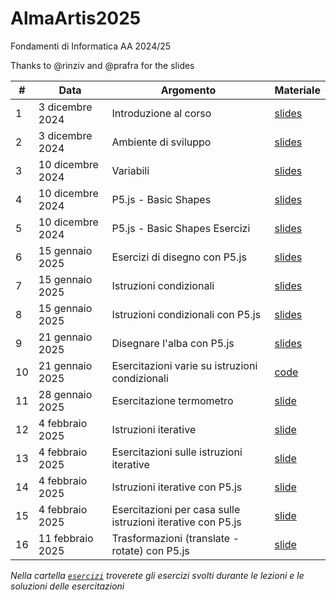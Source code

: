 # AlmaArtis2025
Fondamenti di Informatica AA 2024/25

Thanks to @rinziv and @prafra for the slides

| #  | Data | Argomento | Materiale |
| -- | ---- | --------- | --------- |
| 1  | 3 dicembre 2024  | Introduzione al corso  | [slides](https://github.com/danielefadda/alma_artis_2025/blob/main/slides/Lesson_01.pdf) |
| 2  | 3 dicembre 2024  | Ambiente di sviluppo  | [slides](https://github.com/danielefadda/alma_artis_2025/blob/main/slides/Lesson_02.pdf) |
| 3  | 10 dicembre 2024  | Variabili  | [slides](https://github.com/danielefadda/alma_artis_2025/blob/main/slides/Lesson_03_variabili_JS.pdf) |
| 4  | 10 dicembre 2024  | P5.js - Basic Shapes  | [slides](https://github.com/danielefadda/alma_artis_2025/blob/main/slides/Lesson_04_basic_shapes.pdf) |
| 5  | 10 dicembre 2024  | P5.js - Basic Shapes Esercizi | [slides](https://github.com/danielefadda/alma_artis_2025/blob/main/slides/Lesson_04_esercizi.pdf) |
| 6  | 15 gennaio 2025  | Esercizi di disegno con P5.js | [slides](https://github.com/danielefadda/alma_artis_2025/blob/main/slides/Lesson_04_esercizi.pdf) |
| 7  | 15 gennaio 2025  | Istruzioni condizionali | [slides](https://github.com/danielefadda/alma_artis_2025/blob/main/slides/Lesson_05a_if.pdf) |
| 8  | 15 gennaio 2025  | Istruzioni condizionali con P5.js | [slides](https://github.com/danielefadda/alma_artis_2025/blob/main/slides/Lesson_05b_if_p5.pdf) |
| 9  | 21 gennaio 2025  | Disegnare l'alba con P5.js | [slides](https://github.com/danielefadda/alma_artis_2025/blob/main/slides/Lesson_05b_if_p5.pdf) |
| 10 | 21 gennaio 2025 | Esercitazioni varie su istruzioni condizionali | [code](https://github.com/danielefadda/alma_artis_2025/tree/main/esercizi/Lesson_05b) |
| 11 | 28 gennaio 2025 | Esercitazione termometro | [slide](https://github.com/danielefadda/alma_artis_2025/tree/main/esercizi/Lesson_05b) |
| 12 | 4 febbraio 2025 | Istruzioni iterative | [slide](https://github.com/danielefadda/alma_artis_2025/tree/main/slides#:~:text=2%20minutes%20ago-,Lesson_06a_for.pdf,-updated%20repo%20with) |
| 13 | 4 febbraio 2025 | Esercitazioni sulle istruzioni iterative | [slide](https://github.com/danielefadda/alma_artis_2025/tree/main/slides#:~:text=2%20minutes%20ago-,Lesson_06b_for_recap.pdf,-updated%20repo%20with) |
| 14 | 4 febbraio 2025 | Istruzioni iterative con P5.js | [slide](https://github.com/danielefadda/alma_artis_2025/tree/main/slides#:~:text=2%20minutes%20ago-,Lesson_06c_for_p5.pdf,-updated%20repo%20with) |
| 15 | 4 febbraio 2025 | Esercitazioni per casa sulle istruzioni iterative con P5.js | [slide](https://github.com/danielefadda/alma_artis_2025/tree/main/slides#:~:text=3%20minutes%20ago-,Lesson_06d_esercitazion_casa.pdf,-updated%20repo%20with) |
| 16 | 11 febbraio 2025 | Trasformazioni (translate - rotate) con P5.js | [slide](https://github.com/danielefadda/alma_artis_2025/tree/main/slides#:~:text=3%20minutes%20ago-,Lesson_06d_esercitazion_casa.pdf,-updated%20repo%20with) |


*Nella cartella [`esercizi`](https://github.com/danielefadda/alma_artis_2025/tree/main/esercizi) troverete gli esercizi svolti durante le lezioni e le soluzioni delle esercitazioni* 
